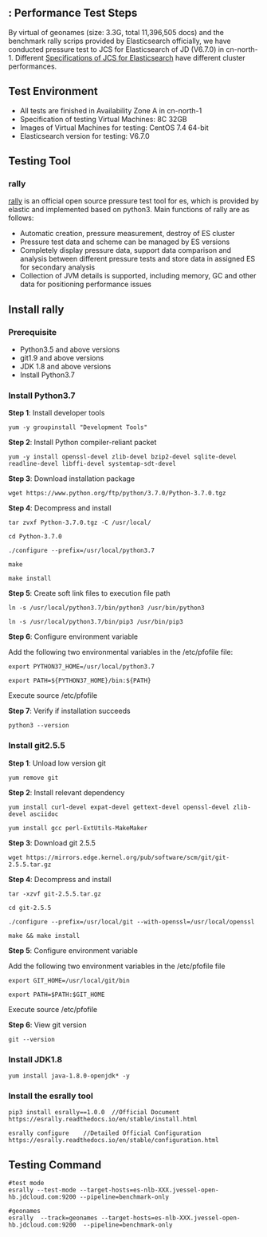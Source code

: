 ## : Performance Test Steps
By virtual of geonames (size: 3.3G, total 11,396,505 docs) and the benchmark rally scrips provided by Elasticsearch officially, we have conducted pressure test to JCS for Elasticsearch of JD (V6.7.0) in cn-north-1. Different [Specifications of JCS for Elasticsearch](https://docs.jdcloud.com/en/jcs-for-elasticsearch/specifications) have different cluster performances.


## Test Environment
- All tests are finished in Availability Zone A in cn-north-1
- Specification of testing Virtual Machines: 8C 32GB
- Images of Virtual Machines for testing: CentOS 7.4 64-bit
- Elasticsearch version for testing: V6.7.0

## Testing Tool
### rally
[rally](https://github.com/elastic/rally) is an official open source pressure test tool for es, which is provided by elastic and implemented based on python3. Main functions of rally are as follows:</br>
- Automatic creation, pressure measurement, destroy of ES cluster</br>
- Pressure test data and scheme can be managed by ES versions</br>
- Completely display pressure data, support data comparison and analysis between different pressure tests and store data in assigned ES for secondary analysis</br>
- Collection of JVM details is supported, including memory, GC and other data for positioning performance issues</br>

## Install rally

### Prerequisite
- Python3.5 and above versions
- git1.9 and above versions
- JDK 1.8 and above versions
- Install Python3.7

### Install Python3.7

**Step 1**: Install developer tools

```
yum -y groupinstall "Development Tools"
```

**Step 2**: Install Python compiler-reliant packet

```
yum -y install openssl-devel zlib-devel bzip2-devel sqlite-devel readline-devel libffi-devel systemtap-sdt-devel
```

**Step 3**: Download installation package

```
wget https://www.python.org/ftp/python/3.7.0/Python-3.7.0.tgz
```

**Step 4**: Decompress and install

```
tar zvxf Python-3.7.0.tgz -C /usr/local/

cd Python-3.7.0

./configure --prefix=/usr/local/python3.7

make

make install
```

**Step 5**: Create soft link files to execution file path

```
ln -s /usr/local/python3.7/bin/python3 /usr/bin/python3

ln -s /usr/local/python3.7/bin/pip3 /usr/bin/pip3
```

**Step 6**: Configure environment variable

Add the following two environmental variables in the /etc/pfofile file:

```
export PYTHON37_HOME=/usr/local/python3.7

export PATH=${PYTHON37_HOME}/bin:${PATH}
```

Execute source /etc/pfofile

**Step 7**: Verify if installation succeeds

```
python3 --version
```


### Install git2.5.5

**Step 1**: Unload low version git

```
yum remove git
```

**Step 2**: Install relevant dependency


```
yum install curl-devel expat-devel gettext-devel openssl-devel zlib-devel asciidoc

yum install gcc perl-ExtUtils-MakeMaker
```

**Step 3**: Download git 2.5.5

```
wget https://mirrors.edge.kernel.org/pub/software/scm/git/git-2.5.5.tar.gz
```

**Step 4**: Decompress and install

```
tar -xzvf git-2.5.5.tar.gz

cd git-2.5.5

./configure --prefix=/usr/local/git --with-openssl=/usr/local/openssl

make && make install
```

**Step 5**: Configure environment variable

Add the following two environment variables in the /etc/pfofile file

```
export GIT_HOME=/usr/local/git/bin

export PATH=$PATH:$GIT_HOME
```

Execute source /etc/pfofile

**Step 6**: View git version

```
git --version
```


### Install JDK1.8

```
yum install java-1.8.0-openjdk* -y
```



### Install the esrally tool

```
pip3 install esrally==1.0.0  //Official Document https://esrally.readthedocs.io/en/stable/install.html

esrally configure    //Detailed Official Configuration https://esrally.readthedocs.io/en/stable/configuration.html
```


## Testing Command

```
#test mode
esrally --test-mode --target-hosts=es-nlb-XXX.jvessel-open-hb.jdcloud.com:9200 --pipeline=benchmark-only
 
#geonames
esrally  --track=geonames --target-hosts=es-nlb-XXX.jvessel-open-hb.jdcloud.com:9200  --pipeline=benchmark-only
```
